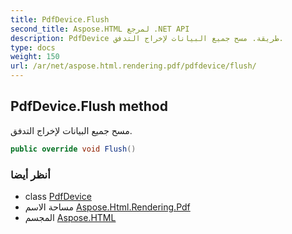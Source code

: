```yaml
---
title: PdfDevice.Flush
second_title: Aspose.HTML لمرجع .NET API
description: PdfDevice طريقة. مسح جميع البيانات لإخراج التدفق.
type: docs
weight: 150
url: /ar/net/aspose.html.rendering.pdf/pdfdevice/flush/
---
```

## PdfDevice.Flush method

مسح جميع البيانات لإخراج التدفق.

```csharp
public override void Flush()
```

### أنظر أيضا

* class [PdfDevice](../)
* مساحة الاسم [Aspose.Html.Rendering.Pdf](../../pdfdevice/)
* المجسم [Aspose.HTML](../../../)


